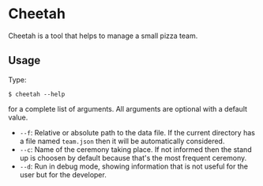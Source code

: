 # Cheetah

Cheetah is a tool that helps to manage a small pizza team.

## Usage

Type:

    $ cheetah --help
    
for a complete list of arguments. All arguments are optional with a default value.

* `--f`: Relative or absolute path to the data file. If the current directory has a file named `team.json` then it will be automatically considered.
* `--c`: Name of the ceremony taking place. If not informed then the stand up is choosen by default because that's the most frequent ceremony.
* `--d`: Run in debug mode, showing information that is not useful for the user but for the developer.
